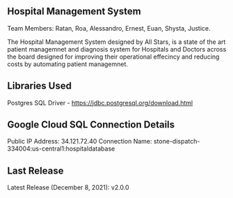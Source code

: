 ## Hospital Management System
Team Members: 
Ratan, 
Roa, 
Alessandro, 
Ernest, 
Euan, 
Shysta, 
Justice.

The Hospital Management System designed by All Stars, is a state of the art patient managemnet and diagnosis system for Hospitals and Doctors across the board designed for improving their operational effecincy and reducing costs by automating patient managemnet. 

## Libraries Used
Postgres SQL Driver - https://jdbc.postgresql.org/download.html

## Google Cloud SQL Connection Details
Public IP Address: 34.121.72.40
Connection Name: stone-dispatch-334004:us-central1:hospitaldatabase

## Last Release
Latest Release (December 8, 2021): v2.0.0
